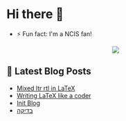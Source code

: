 
# Hi there 👋

- ⚡ Fun fact: I'm a NCIS fan!

<p align="center">
  <img src="https://media.giphy.com/media/rMS1sUPhv95f2/giphy.gif">
</p>

## 📩 Latest Blog Posts
<!-- BLOG-POST-LIST:START -->
- [Mixed ltr rtl in LaTeX](https://www.okun.pro/latex/vscode/hebrew/template/openu/2017/10/10/mixed-ltr-rtl-in-latex/)
- [Writing LaTeX like a coder](https://www.okun.pro/latex/vscode/hebrew/2017/03/01/writing-latex-like-a-coder/)
- [Init Blog](https://www.okun.pro/init/start/2017/02/19/init-blog/)
- [בדיקה](https://www.okun.pro/%D7%91%D7%93%D7%99%D7%A7%D7%94/2000/01/01/%D7%91%D7%93%D7%99%D7%A7%D7%94/)
<!-- BLOG-POST-LIST:END -->

<!--
**okvv/okvv** is a ✨ _special_ ✨ repository because its `README.md` (this file) appears on your GitHub profile.

Here are some ideas to get you started:

- 🔭 I’m currently working on ...
- 🌱 I’m currently learning ...
- 👯 I’m looking to collaborate on ...
- 🤔 I’m looking for help with ...
- 💬 Ask me about ...
- 📫 How to reach me: ...
- 😄 Pronouns: ...
- ⚡ Fun fact: ...
-->
